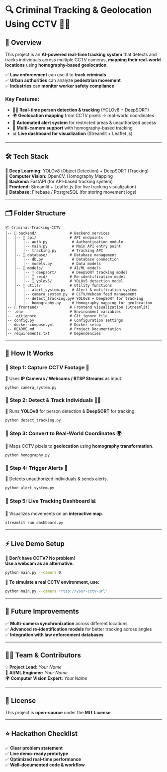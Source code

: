 # **🔍 Criminal Tracking & Geolocation Using CCTV 🎥🚨**  

## **🚀 Overview**  
This project is an **AI-powered real-time tracking system** that detects and tracks individuals across multiple CCTV cameras, **mapping their real-world locations** using **homography-based geolocation**.  

✅ **Law enforcement** can use it to **track criminals**  
✅ **Urban authorities** can analyze **pedestrian movement**  
✅ **Industries** can **monitor worker safety compliance**  

### **Key Features:**  
- 🏃‍♂️ **Real-time person detection & tracking** (YOLOv8 + DeepSORT)  
- 🌍 **Geolocation mapping** from CCTV pixels → real-world coordinates  
- 🚨 **Automated alert system** for restricted areas & unauthorized access  
- 📡 **Multi-camera support** with homography-based tracking  
- 📊 **Live dashboard for visualization** (Streamlit + Leaflet.js)  

---

## **🛠️ Tech Stack**  
🔹 **Deep Learning:** YOLOv8 (Object Detection) + DeepSORT (Tracking)  
🔹 **Computer Vision:** OpenCV, Homography Mapping  
🔹 **Backend:** FastAPI (for API-based tracking system)  
🔹 **Frontend:** Streamlit + Leaflet.js (for live tracking visualization)  
🔹 **Database:** Firebase / PostgreSQL (for storing movement logs)  

---
## **🗂️ Folder Structure**  
```
📦 Criminal-Tracking-CCTV
│-- 📂 backend/               # Backend services
│   │-- 📂 api/               # API endpoints
│   │   │-- auth.py           # Authentication module
│   │   │-- main.py           # Main API entry point
│   │   │-- tracking.py       # Tracking API
│   │-- 📂 database/          # Database management
│   │   │-- db.py             # Database connection
│   │   │-- models.py         # Data models
│   │-- 📂 models/            # AI/ML models
│   │   │-- 📂 deepsort/       # DeepSORT tracking model
│   │   │-- 📂 reid/          # Re-identification model
│   │   │-- 📂 yolov5/        # YOLOv5 detection model
│   │-- 📂 utils/             # Utility functions
│   │   │-- alert_system.py   # Alert & notification system
│   │   │-- camera_system.py  # CCTV/Webcam feed management
│   │   │-- detect_tracking.py# YOLOv8 + DeepSORT for tracking
│   │   │-- homography.py     # Homography mapping for geolocation
│-- 📂 frontend/              # Frontend visualization (Streamlit)
│-- .env                     # Environment variables
│-- .gitignore               # Git ignore file
│-- config.py                # Configuration settings
│-- docker-compose.yml       # Docker setup
│-- README.md                # Project Documentation
│-- requirements.txt         # Dependencies
```

---

## **🚀 How It Works**  

### **📌 Step 1: Capture CCTV Footage 🎥**  
📍 Uses **IP Cameras / Webcams / RTSP Streams** as input.  
```bash
python camera_system.py
```

### **📌 Step 2: Detect & Track Individuals 🏃‍♂️**  
📍 Runs **YOLOv8** for person detection & **DeepSORT** for tracking.  
```bash
python detect_tracking.py
```

### **📌 Step 3: Convert to Real-World Coordinates 🌍**  
📍 Maps CCTV pixels to **geolocation** using **homography transformation**.  
```bash
python homography.py
```

### **📌 Step 4: Trigger Alerts 🚨**  
📍 Detects unauthorized individuals & sends alerts.  
```bash
python alert_system.py
```

### **📌 Step 5: Live Tracking Dashboard 📊**  
📍 Visualizes movements on an **interactive map**.  
```bash
streamlit run dashboard.py
```

---

## **⚡ Live Demo Setup**  
🚀 **Don’t have CCTV? No problem!**  
**Use a webcam as an alternative:**  
```bash
python main.py --camera 0
```
📍 **To simulate a real CCTV environment, use:**  
```bash
python main.py --camera "rtsp://your-cctv-url"
```

---

## **🔗 Future Improvements**  
✅ **Multi-camera synchronization** across different locations  
✅ **Advanced re-identification models** for better tracking across angles  
✅ **Integration with law enforcement databases**  

---

## **👨‍💻 Team & Contributors**  
💡 **Project Lead:** *Your Name*  
🤖 **AI/ML Engineer:** *Your Name*  
🌍 **Computer Vision Expert:** *Your Name*  

---

## **📜 License**  
This project is **open-source** under the **MIT License**.  

---

## **⭐ Hackathon Checklist**  
✅ **Clear problem statement**  
✅ **Live demo-ready prototype**  
✅ **Optimized real-time performance**  
✅ **Well-documented code & workflow**  
